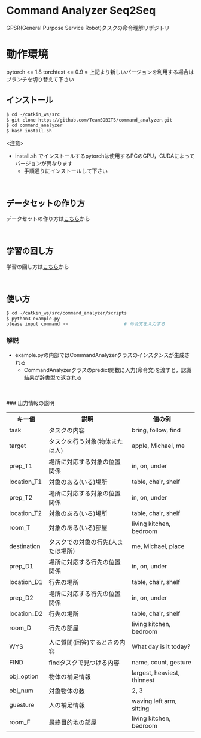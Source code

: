 # Command Analyzer Seq2Seq

GPSR(General Purpose Service Robot)タスクの命令理解リポジトリ

# 動作環境
pytorch <= 1.8
torchtext <= 0.9
※ 上記より新しいバージョンを利用する場合はブランチを切り替えて下さい

## インストール

```bash
$ cd ~/catkin_ws/src
$ git clone https://github.com/TeamSOBITS/command_analyzer.git
$ cd command_analyzer
$ bash install.sh
```

<注意>
  - install.sh でインストールするpytorchは使用するPCのGPU，CUDAによってバージョンが異なります
    - 手順通りにインストールして下さい


<br>

## データセットの作り方
データセットの作り方は[こちら]()から

<br>

## 学習の回し方
学習の回し方は[こちら]()から

<br>

## 使い方

```bash
$ cd ~/catkin_ws/src/command_analyzer/scripts
$ python3 example.py
please input command >>                     # 命令文を入力する
```
 ### 解説
 - example.pyの内部ではCommandAnalyzerクラスのインスタンスが生成される
    - CommandAnalyzerクラスのpredict関数に入力(命令文)を渡すと，認識結果が辞書型で返される
<br>
<br>
### 出力情報の説明
<table>
    <tr>
        <th>キー値</th>
        <th>説明</th>
        <th>値の例</th>
    </tr>
    <tr>
        <td>task</td>
        <td>タスクの内容</td>
        <td>bring, follow, find</td>
    </tr>
    <tr>
        <td>target</td>
        <td>タスクを行う対象(物体または人)</td>
        <td>apple, Michael, me</td>
    </tr>
    <tr>
        <td>prep_T1</td>
        <td>場所に対応する対象の位置関係</td>
        <td>in, on, under</td>
    </tr>
    <tr>
        <td>location_T1</td>
        <td>対象のある(いる)場所</td>
        <td>table, chair, shelf</td>
    </tr>
    <tr>
        <td>prep_T2</td>
        <td>場所に対応する対象の位置関係</td>
        <td>in, on, under</td>
    </tr>
    <tr>
        <td>location_T2</td>
        <td>対象のある(いる)場所</td>
        <td>table, chair, shelf</td>
    </tr>
    <tr>
        <td>room_T</td>
        <td>対象のある(いる)部屋</td>
        <td>living kitchen, bedroom</td>
    </tr>
    <tr>
        <td nowrap>destination</td>
        <td>タスクでの対象の行先(人または場所)</td>
        <td>me, Michael, place​</td>
    </tr>
    <tr>
        <td>prep_D1</td>
        <td>場所に対応する行先の位置関係</td>
        <td>in, on, under</td>
    </tr>
    <tr>
        <td>location_D1</td>
        <td>行先の場所</td>
        <td>table, chair, shelf</td>
    </tr>
    <tr>
        <td>prep_D2</td>
        <td>場所に対応する行先の位置関係</td>
        <td>in, on, under</td>
    </tr>
    <tr>
        <td>location_D2</td>
        <td>行先の場所</td>
        <td>table, chair, shelf</td>
    </tr>
    <tr>
        <td>room_D</td>
        <td>行先の部屋</td>
        <td>living kitchen, bedroom</td>
    </tr>
    <tr>
        <td>WYS</td>
        <td>人に質問(回答)するときの内容</td>
        <td>What day is it today?</td>
    </tr>
    <tr>
        <td>FIND</td>
        <td>findタスクで見つける内容</td>
        <td>name, count, gesture​</td>
    </tr>
    <tr>
        <td>obj_option</td>
        <td>物体の補足情報</td>
        <td>largest, heaviest, thinnest</td>
    </tr>
    <tr>
        <td>obj_num</td>
        <td>対象物体の数</td>
        <td>2, 3</td>
    </tr>
    <tr>
        <td>guesture</td>
        <td>人の補足情報</td>
        <td>waving left arm, sitting</td>
    </tr>
    <tr>
        <td>room_F</td>
        <td>最終目的地の部屋</td>
        <td>living kitchen, bedroom</td>
    </tr>
</table>
